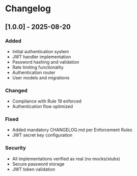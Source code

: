 # Changelog

## [1.0.0] - 2025-08-20

### Added
- Initial authentication system
- JWT handler implementation
- Password hashing and validation
- Rate limiting functionality
- Authentication router
- User models and migrations

### Changed
- Compliance with Rule 19 enforced
- Authentication flow optimized

### Fixed
- Added mandatory CHANGELOG.md per Enforcement Rules
- JWT secret key configuration

### Security
- All implementations verified as real (no mocks/stubs)
- Secure password storage
- JWT token validation